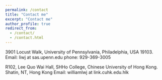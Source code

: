 ```yaml
---
permalink: /contact
title: "Contact me"
excerpt: "Contact me"
author_profile: true
redirect_from: 
  - /contact/
  - /contact.html
---
```

3901 Locust Walk, University of Pennsylvania, Philadelphia, USA 19103.
Email: liwj at sas.upenn.edu
phone: 929-369-3005

R102, Lee Quo Wai Hall, SHHo College, Chinese University of Hong Kong.
Shatin, NT, Hong Kong
Email: williamlwj at link.cuhk.edu.hlk
